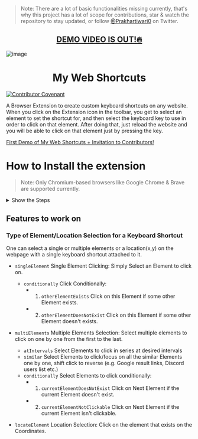 > Note: There are a lot of basic functionalities missing currently, that's why this project has a lot of scope for contributions, star & watch the repository to stay updated, or follow [@Prakhartiwari0](https://twitter.com/Prakhartiwari0) on Twitter.

<!-- ![image](src/assets/github_banner.png) -->
<h2 align="center">
<a href="https://youtu.be/x_fYfporwmA"> DEMO VIDEO IS OUT!🔥</a>

   
</h2>


![image](.github/assets/MWS-GithubReadme_Banner-optimized.gif)



<h1 align="center"> My Web Shortcuts </h1>

[![Contributor Covenant](https://img.shields.io/badge/Contributor%20Covenant-2.1-4baaaa.svg)](code_of_conduct.md)

A Browser Extension to create custom keyboard shortcuts on any website. When you click on the Extension icon in the toolbar, you get to select an element to set the shortcut for, and then select the keyboard key to use in order to click on that element. After doing that, just reload the website and you will be able to click on that element just by pressing the key.


<a href="https://youtu.be/x_fYfporwmA" align="center"> First Demo of My Web Shortcuts + Invitation to Contributors! </a>


# How to Install the extension

> Note: Only Chromium-based browsers like Google Chrome & Brave are supported currently.

<details>
<summary>
Show the Steps
</summary>



1. Clone the repository & Open the folder
   ```bash
   git clone "https://github.com/prakhartiwari0/my-web-shortcuts" && cd my-web-shortcuts
   ```
2. Install the Packages using NPM
    ```bash
    npm i
    ```
3. Start the Development Server
    ```bash
    npm run dev
    ```
4. Drag and upload the newly generated `dist` folder into your Browser
   ![](.github/assets/howToInstallExtensionInChrome.gif)
5. The extension is now installed in the browser, but you need to reload the website to use it. 


</details>



## Features to work on


### Type of **Element/Location Selection for a Keyboard Shortcut**
One can select a single or multiple elements or a location(x,y) on the webpage with a single keyboard shortcut attached to it. 


- `singleElement` Single Element Clicking: Simply Select an Element to click on.
  - `conditionally` Click Conditionally: 
    - 1. `otherElementExists` Click on this Element if some other Element exists.
    - 2. `otherElementDoesNotExist` Click on this Element if some other Element doesn't exists.

- `multiElements` Multiple Elements Selection: Select multiple elements to click on one by one from the first to the last.
   - `atIntervals` Select Elements to click in series at desired intervals
   - `similar` Select Elements to click/focus on all the similar Elements one by one, shift click to reverse (e.g. Google result links, Discord users list etc.)
   - `conditionally` Select Elements to click conditionally:
     - 1. `currentElementDoesNotExist` Click on Next Element if the current Element doesn't exist.
     - 2. `currentElementNotClickable` Click on Next Element if the current Element isn't clickable.
- `locateElement` Location Selection: Click on the element that exists on the Coordinates.
